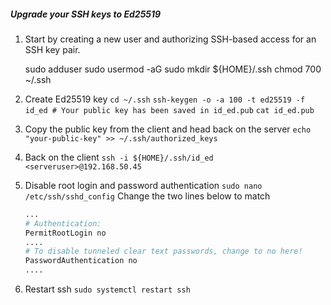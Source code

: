 ##### Upgrade your SSH keys to Ed25519 

1) Start by creating a new user and authorizing SSH-based access for an SSH key pair.

    <html>
      <head>
	sudo adduser <auser>
	sudo usermod -aG sudo <asuser> 
	mkdir ${HOME}/.ssh
	chmod 700 ~/.ssh
      </head>
    </html>

2) Create Ed25519 key
	`cd ~/.ssh`
	`ssh-keygen -o -a 100 -t ed25519 -f id_ed # Your public key has been saved in id_ed.pub`
	`cat id_ed.pub`
3) Copy the public key from the client and head back on the server 
	`echo "your-public-key" >> ~/.ssh/authorized_keys`
4) Back on the client
	`ssh -i ${HOME}/.ssh/id_ed <serveruser>@192.168.50.45` 
5) Disable root login and password authentication 
	`sudo nano /etc/ssh/sshd_config`
	Change the two lines below to match
	```sh
	...
	# Authentication:
	PermitRootLogin no
	....
	# To disable tunneled clear text passwords, change to no here!
	PasswordAuthentication no
	....
	```
5) Restart ssh
	`sudo systemctl restart ssh`

